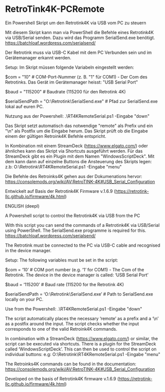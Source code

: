 # RetroTink4K-PCRemote
Ein Powershell Skript um den Retrotink4K via USB vom PC zu steuern

Mit diesem Skript kann man via PowerShell die Befehle eines Retrotink4K via USB/Serial senden.
Dazu wird das Programm SerialSend.exe benötigt. https://batchloaf.wordpress.com/serialsend/

Der Retrotink muss via USB-C Kabel mit dem PC Verbunden sein und im Gerätemanager erkannt werden.

Setup:
Im Skript müssen folgende Variabeln eingestellt werden:

\$com = "10"            # COM-Port-Nummer (z. B. "1" für COM1) - Der Com des Retrotinks. Das Gerät im Gerätemanager heisst: "USB Serial Port"

$baud = "115200"        # Baudrate (115200 für den Retrotink 4K)

$serialSendPath = "O:\Retrotink\SerialSend.exe" # Pfad zur SerialSend.exe lokal auf euren PC.

Nutzung aus der Powershell:
.\RT4KRemoteSerial.ps1 -Eingabe "down"

Das Skript setzt automatisch das notwendige "remote" als Prefix und ein "\n" als Postfix um die Eingabe herum.
Das Skript prüft  ob die Eingabe einem der gültigen Retroink4K Befehle entspricht.

In Kombination mit einem StreamDeck (https://www.elgato.com/) oder ähnliches kann das Skript via Shortcuts ausgeführt werden.
Für das StreamDeck gibt es ein Plugin mit dem Namen "WindowsScriptDeck". Mit dem kann dann auf einzelne Buttons die Ansteuerung des Skripts legen:
z.b: O:\Retrotink\RT4KRemoteSerial.ps1 -Eingabe "menu"

Die Befehle des Retroinks4K gehen aus der Dokumenations hervor:
https://consolemods.org/wiki/AV:RetroTINK-4K#USB_Serial_Configuration

Entwickelt auf Basis der Retrotink4K Firmware v.1.6.9 (https://retrotink-llc.github.io/firmware/4k.html)


ENGLISH (deepl)

A Powershell script to control the Retrotink4K via USB from the PC

With this script you can send the commands of a Retrotink4K via USB/Serial using PowerShell. The SerialSend.exe programme is required for this. https://batchloaf.wordpress.com/serialsend/

The Retrotink must be connected to the PC via USB-C cable and recognised in the device manager.

Setup: The following variables must be set in the script:

$com = ‘10’ # COM port number (e.g. ‘1’ for COM1) - The Com of the Retrotink. The device in the device manager is called: ‘USB Serial Port’

$baud = ‘115200’ # Baud rate (115200 for the Retrotink 4K)

$serialSendPath = ‘O:\Retrotink\SerialSend.exe’ # Path to SerialSend.exe locally on your PC.

Use from the Powershell:
.\RT4KRemoteSerial.ps1 -Eingabe "down"

The script automatically places the necessary ‘remote’ as a prefix and a ‘\n’ as a postfix around the input.
The script checks whether the input corresponds to one of the valid Retroink4K commands.

In combination with a StreamDeck (https://www.elgato.com/) or similar, the script can be executed via shortcuts.
There is a plugin for the StreamDeck called ‘WindowsScriptDeck’. This can then be used to control the script on individual buttons:
e.g: O:\Retrotink\RT4KRemoteSerial.ps1 -Eingabe "menu"

The Retroinks4K commands can be found in the documentation:
https://consolemods.org/wiki/AV:RetroTINK-4K#USB_Serial_Configuration

Developed on the basis of Retrotink4K firmware v.1.6.9 (https://retrotink-llc.github.io/firmware/4k.html)
